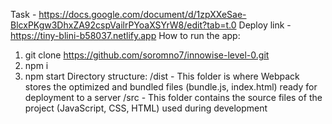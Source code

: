 Task - https://docs.google.com/document/d/1zpXXeSae-BlcxPKgw3DhxZA92cspVailrPYoaXSYrW8/edit?tab=t.0
Deploy link - https://tiny-blini-b58037.netlify.app
How to run the app:
1. git clone https://github.com/soromno7/innowise-level-0.git
2. npm i
3. npm start
Directory structure:
/dist - This folder is where Webpack stores the optimized and bundled files (bundle.js, index.html) ready for deployment to a server
/src - This folder contains the source files of the project (JavaScript, CSS, HTML) used during development
